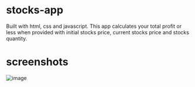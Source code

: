# stocks-app
Built with html, css and javascript. This app calculates your total profit or less  when provided with initial stocks price, current stocks price and stocks quantity.

# screenshots

![image](https://user-images.githubusercontent.com/69415658/133552925-37dce191-ea0f-423f-994b-662fdf869c37.png)




